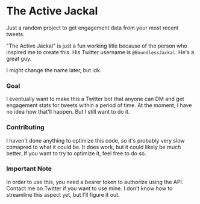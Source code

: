 # The Active Jackal
Just a random project to get engagement data from your most recent tweets.

"The Active Jackal" is just a fun working title because of the person who inspired me to create this. His Twitter username is `@BoundlessJackal`. He's a great guy.

I might change the name later, but idk.

### Goal
I eventually want to make this a Twitter bot that anyone can DM and get engagement stats for tweets within a period of time. At the moment, I have no idea how that'll happen. But I still want to do it.

### Contributing
I haven't done anything to optimize this code, so it's probably very slow comapred to what it could be. It does work, but it could likely be much better. If you want to try to optimize it, feel free to do so.

### Important Note
In order to use this, you need a bearer token to authorize using the API. Contact me on Twitter if you want to use mine. I don't know how to streamline this aspect yet, but I'll figure it out.
